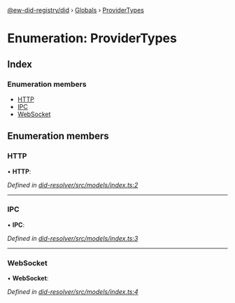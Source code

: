 [@ew-did-registry/did](../README.md) › [Globals](../globals.md) › [ProviderTypes](providertypes.md)

# Enumeration: ProviderTypes

## Index

### Enumeration members

* [HTTP](providertypes.md#http)
* [IPC](providertypes.md#ipc)
* [WebSocket](providertypes.md#websocket)

## Enumeration members

###  HTTP

• **HTTP**:

*Defined in [did-resolver/src/models/index.ts:2](https://github.com/energywebfoundation/ew-did-registry/blob/a7d7702/packages/did-resolver/src/models/index.ts#L2)*

___

###  IPC

• **IPC**:

*Defined in [did-resolver/src/models/index.ts:3](https://github.com/energywebfoundation/ew-did-registry/blob/a7d7702/packages/did-resolver/src/models/index.ts#L3)*

___

###  WebSocket

• **WebSocket**:

*Defined in [did-resolver/src/models/index.ts:4](https://github.com/energywebfoundation/ew-did-registry/blob/a7d7702/packages/did-resolver/src/models/index.ts#L4)*
